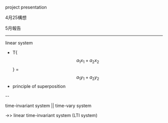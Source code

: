 project presentation

4月25構想

5月報告

---

linear system

* T{$$a_1x_1 +a_2x_2$$} = $$a_1y_1 + a_2y_2$$
* principle of superposition

--

time-invariant system \|\| time-vary system

-&gt;&gt; linear time-invariant system \(LTI system\)

